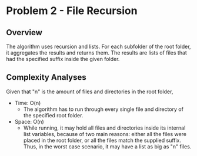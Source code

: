 # Problem 2 - File Recursion

## Overview

The algorithm uses recursion and lists. For each subfolder of the root folder, it aggregates the results and returns them. The results are lists of files that had the specified suffix inside the given folder.

## Complexity Analyses

Given that "n" is the amount of files and directories in the root folder,

- Time: O(n)
    + The algorithm has to run through every single file and directory of the specified root folder.
- Space: O(n)
    + While running, it may hold all files and directories inside its internal list variables, because of two main reasons: either all the files were placed in the root folder, or all the files match the supplied suffix. Thus, in the worst case scenario, it may have a list as big as "n" files.
